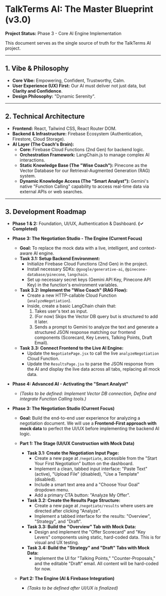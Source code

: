 # TalkTerms AI: The Master Blueprint (v3.0)

**Project Status:** Phase 3 - Core AI Engine Implementation

This document serves as the single source of truth for the TalkTerms AI project.

---

## 1. Vibe & Philosophy
*   **Core Vibe:** Empowering, Confident, Trustworthy, Calm.
*   **User Experience (UX) First:** Our AI must deliver not just data, but **Clarity and Confidence**.
*   **Design Philosophy:** "Dynamic Serenity".

---

## 2. Technical Architecture
*   **Frontend:** React, Tailwind CSS, React Router DOM.
*   **Backend & Infrastructure:** Firebase Ecosystem (Authentication, Firestore, Cloud Storage).
*   **AI Layer (The Coach's Brain):**
    *   **Core:** Firebase Cloud Functions (2nd Gen) for backend logic.
    *   **Orchestration Framework:** LangChain.js to manage complex AI interactions.
    *   **Static Knowledge Base (The "Wise Coach"):** Pinecone as the Vector Database for our Retrieval-Augmented Generation (RAG) system.
    *   **Dynamic Knowledge Access (The "Smart Analyst"):** Gemini's native "Function Calling" capability to access real-time data via external APIs or web searches.

---

## 3. Development Roadmap

*   **Phase 1 & 2:** Foundation, UI/UX, Authentication & Dashboard. **(✓ Completed)**

*   **Phase 3: The Negotiation Studio - The Engine (Current Focus)**
    *   **Goal:** To replace the mock data with a live, intelligent, and context-aware AI engine.
    *   **Task 3.1: Setup Backend Environment:**
        *   Initialize Firebase Cloud Functions (2nd Gen) in the project.
        *   Install necessary SDKs: `@google/generative-ai`, `@pinecone-database/pinecone`, `langchain`.
        *   Set up necessary secret keys (Gemini API Key, Pinecone API Key) in the function's environment variables.
    *   **Task 3.2: Implement the "Wise Coach" (RAG Flow):**
        *   Create a new HTTP-callable Cloud Function (`analyzeNegotiation`).
        *   Inside, create a basic LangChain chain that:
            1.  Takes user's text as input.
            2.  (For now) Skips the Vector DB query but is structured to add it later.
            3.  Sends a prompt to Gemini to analyze the text and generate a structured JSON response matching our frontend components (Scorecard, Key Levers, Talking Points, Draft Email).
    *   **Task 3.3: Connect Frontend to the Live AI Engine:**
        *   Update the `NegotiatePage.jsx` to call the live `analyzeNegotiation` Cloud Function.
        *   Update the `ResultsPage.jsx` to parse the JSON response from the AI and display the live data across all tabs, replacing all mock data.

*   **Phase 4: Advanced AI - Activating the "Smart Analyst"**
    *   *(Tasks to be defined: Implement Vector DB connection, Define and integrate Function Calling tools.)*
*   **Phase 3: The Negotiation Studio (Current Focus)**
    *   **Goal:** Build the end-to-end user experience for analyzing a negotiation document. We will use a **Frontend-First approach with mock data** to perfect the UI/UX before implementing the backend AI logic.

    *   **Part 1: The Stage (UI/UX Construction with Mock Data)**
        *   **Task 3.1: Create the Negotiation Input Page:**
            *   Create a new page at `/negotiate`, accessible from the "Start Your First Negotiation" button on the dashboard.
            *   Implement a clean, tabbed input interface: "Paste Text" (active), "Upload File" (disabled), "Use a Template" (disabled).
            *   Include a smart text area and a "Choose Your Goal" dropdown menu.
            *   Add a primary CTA button: "Analyze My Offer".
        *   **Task 3.2: Create the Results Page Structure:**
            *   Create a new page at `/negotiate/results` where users are directed after clicking "Analyze".
            *   Implement a tabbed interface for the results: "Overview", "Strategy", and "Draft".
        *   **Task 3.3: Build the "Overview" Tab with Mock Data:**
            *   Design and implement the "Offer Scorecard" and "Key Levers" components using static, hard-coded data. This is for visual and UX testing.
        *   **Task 3.4: Build the "Strategy" and "Draft" Tabs with Mock Data:**
            *   Implement the UI for "Talking Points," "Counter-Proposals," and the editable "Draft" email. All content will be hard-coded for now.

    *   **Part 2: The Engine (AI & Firebase Integration)**
        *   *(Tasks to be defined after UI/UX is finalized)*
